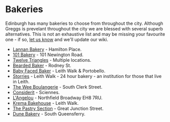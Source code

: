 # Bakeries

Edinburgh has many bakeries to choose from throughout the city. Although Greggs is prevelant throughout the city we are blessed with several superb alternatives. This is not an exhaustive list and may be missing your favourite one - if so, [let us know](mailto:reddit@cockjuggling.uk?subject=wiki) and we'll update our wiki.

* [Lannan Bakery](https://www.lannanbakery.com/) - Hamilton Place.
* [101 Bakery](https://www.101bakery.com/) - 101 Newington Road.
* [Twelve Triangles](https://twelvetriangles.co.uk/) - Multiple locations.
* [Bearded Baker](https://www.instagram.com/beardedbakerscot/?hl=en) - Rodney St.
* [Baby Faced Baker](https://www.babyfacedbaker.com/) - Leith Walk & Portobello.
* [Storries](https://www.facebook.com/p/Storries-bakery-leith-walk-100067587771973) - Leith Walk - 24 hour bakery - an institution for those that live in Leith.
* [The Wee Boulangerie](https://theweeboulangerie.co.uk/wp/) - South Clerk Street.
* [Considerit](https://www.consideritchocolate.com/) - Sciennes.
* [L'Angelou](https://angeloupatisserie.com/) - Northfield Broadway EH8 7RU.
* [Krema Bakehouse](https://instagram.com/kremabakehouse) - Leith Walk.
* [The Pastry Section](http://www.pastrysection.com/) - Great Junction Street.
* [Dune Bakery](https://www.dunebakery.com/) - South Queensferry.
